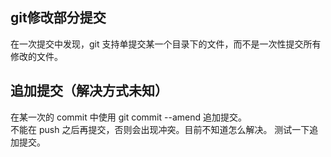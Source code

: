 ## git修改部分提交
在一次提交中发现，git 支持单提交某一个目录下的文件，而不是一次性提交所有修改的文件。
## 追加提交（解决方式未知）
在某一次的 commit 中使用 git commit --amend 追加提交。  
不能在 push 之后再提交，否则会出现冲突。目前不知道怎么解决。
测试一下追加提交。